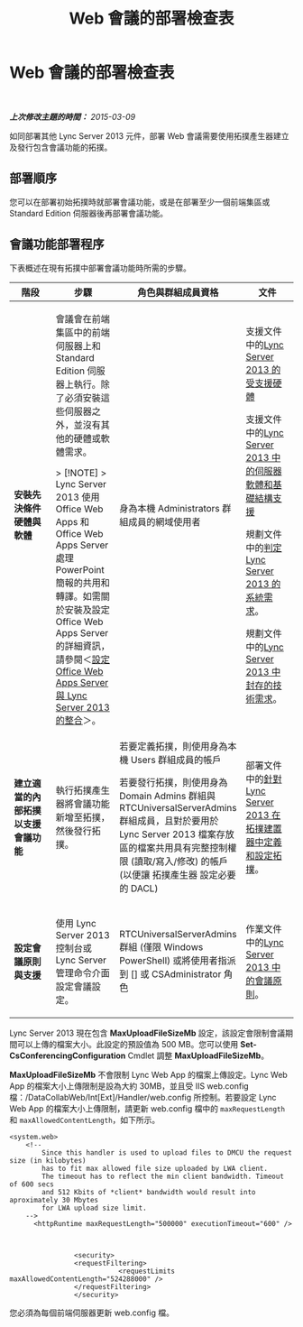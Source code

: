 ﻿---
title: Web 會議的部署檢查表
TOCTitle: Web 會議的部署檢查表
ms:assetid: 9908ebe0-e5d3-4920-b9b1-85021f7e69e9
ms:mtpsurl: https://technet.microsoft.com/zh-tw/library/JJ205104(v=OCS.15)
ms:contentKeyID: 49291750
ms.date: 08/10/2015
mtps_version: v=OCS.15
ms.translationtype: HT
---

# Web 會議的部署檢查表

 

_**上次修改主題的時間：** 2015-03-09_

如同部署其他 Lync Server 2013 元件，部署 Web 會議需要使用拓撲產生器建立及發行包含會議功能的拓撲。

## 部署順序

您可以在部署初始拓撲時就部署會議功能，或是在部署至少一個前端集區或Standard Edition 伺服器後再部署會議功能。

## 會議功能部署程序

下表概述在現有拓撲中部署會議功能時所需的步驟。


<table>
<colgroup>
<col style="width: 25%" />
<col style="width: 25%" />
<col style="width: 25%" />
<col style="width: 25%" />
</colgroup>
<thead>
<tr class="header">
<th>階段</th>
<th>步驟</th>
<th>角色與群組成員資格</th>
<th>文件</th>
</tr>
</thead>
<tbody>
<tr class="odd">
<td><p><strong>安裝先決條件硬體與軟體</strong></p></td>
<td><p>會議會在前端集區中的前端伺服器上和 Standard Edition 伺服器上執行。除了必須安裝這些伺服器之外，並沒有其他的硬體或軟體需求。</p>
<div class="alert">
> [!NOTE]  
> Lync Server 2013 使用 Office Web Apps 和 Office Web Apps Server 處理 PowerPoint 簡報的共用和轉譯。如需關於安裝及設定 Office Web Apps Server 的詳細資訊，請參閱＜<a href="lync-server-2013-enabling-office-web-apps-server-and-lync-server-2013.md">設定 Office Web Apps Server 與 Lync Server 2013 的整合</a>＞。


</div></td>
<td><p>身為本機 Administrators 群組成員的網域使用者</p></td>
<td><p>支援文件中的<a href="lync-server-2013-supported-hardware.md">Lync Server 2013 的受支援硬體</a></p>
<p>支援文件中的<a href="lync-server-2013-server-software-and-infrastructure-support.md">Lync Server 2013 中的伺服器軟體和基礎結構支援</a></p>
<p>規劃文件中的<a href="lync-server-2013-determining-your-system-requirements.md">判定 Lync Server 2013 的系統需求</a>。</p>
<p>規劃文件中的<a href="lync-server-2013-technical-requirements-for-archiving.md">Lync Server 2013 中封存的技術需求</a>。</p>
<p></p></td>
</tr>
<tr class="even">
<td><p><strong>建立適當的內部拓撲以支援會議功能</strong></p></td>
<td><p>執行拓撲產生器將會議功能新增至拓撲，然後發行拓撲。</p></td>
<td><p>若要定義拓撲，則使用身為本機 Users 群組成員的帳戶</p>
<p>若要發行拓撲，則使用身為 Domain Admins 群組與 RTCUniversalServerAdmins 群組成員，且對於要用於 Lync Server 2013 檔案存放區的檔案共用具有完整控制權限 (讀取/寫入/修改) 的帳戶 (以便讓 拓撲產生器 設定必要的 DACL)</p></td>
<td><p>部署文件中的<a href="lync-server-2013-define-and-configure-a-topology-in-topology-builder.md">針對 Lync Server 2013 在拓撲建置器中定義和設定拓撲</a>。</p></td>
</tr>
<tr class="odd">
<td><p><strong>設定會議原則與支援</strong></p></td>
<td><p>使用 Lync Server 2013 控制台或 Lync Server 管理命令介面設定會議設定。</p></td>
<td><p>RTCUniversalServerAdmins 群組 (僅限 Windows PowerShell) 或將使用者指派到 [] 或 CSAdministrator 角色</p></td>
<td><p>作業文件中的<a href="lync-server-2013-conferencing-policies.md">Lync Server 2013 中的會議原則</a>。</p></td>
</tr>
</tbody>
</table>


Lync Server 2013 現在包含 **MaxUploadFileSizeMb** 設定，該設定會限制會議期間可以上傳的檔案大小。此設定的預設值為 500 MB。您可以使用 **Set-CsConferencingConfiguration** Cmdlet 調整 **MaxUploadFileSizeMb**。

**MaxUploadFileSizeMb** 不會限制 Lync Web App 的檔案上傳設定。Lync Web App 的檔案大小上傳限制是設為大約 30MB，並且受 IIS web.config 檔：/DataCollabWeb/Int\[Ext\]/Handler/web.config 所控制。若要設定 Lync Web App 的檔案大小上傳限制，請更新 web.config 檔中的 `maxRequestLength` 和 `maxAllowedContentLength`，如下所示。

    <system.web>
        <!-- 
            Since this handler is used to upload files to DMCU the request size (in kilobytes) 
            has to fit max allowed file size uploaded by LWA client.
            The timeout has to reflect the min client bandwidth. Timeout of 600 secs 
            and 512 Kbits of *client* bandwidth would result into aproximately 30 Mbytes 
            for LWA upload size limit.
        -->
          <httpRuntime maxRequestLength="500000" executionTimeout="600" />
    
    
    
                    <security>
                    <requestFiltering>
                               <requestLimits maxAllowedContentLength="524288000" />
                    </requestFiltering>
                    </security>

您必須為每個前端伺服器更新 web.config 檔。

